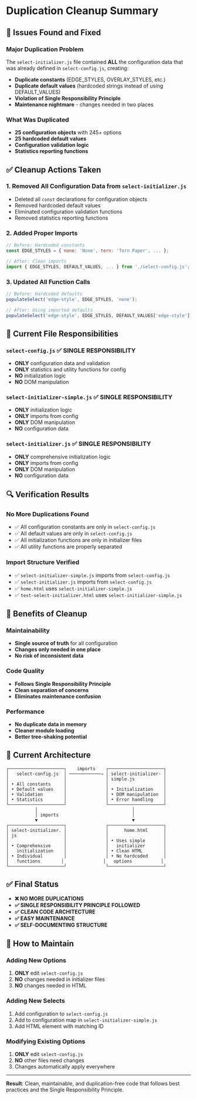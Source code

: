 # Duplication Cleanup Summary

## 🚨 Issues Found and Fixed

### **Major Duplication Problem**
The `select-initializer.js` file contained **ALL** the configuration data that was already defined in `select-config.js`, creating:
- **Duplicate constants** (EDGE_STYLES, OVERLAY_STYLES, etc.)
- **Duplicate default values** (hardcoded strings instead of using DEFAULT_VALUES)
- **Violation of Single Responsibility Principle**
- **Maintenance nightmare** - changes needed in two places

### **What Was Duplicated**
- **25 configuration objects** with 245+ options
- **25 hardcoded default values** 
- **Configuration validation logic**
- **Statistics reporting functions**

## ✅ **Cleanup Actions Taken**

### 1. **Removed All Configuration Data from `select-initializer.js`**
- Deleted all `const` declarations for configuration objects
- Removed hardcoded default values
- Eliminated configuration validation functions
- Removed statistics reporting functions

### 2. **Added Proper Imports**
```javascript
// Before: Hardcoded constants
const EDGE_STYLES = { none: 'None', torn: 'Torn Paper', ... };

// After: Clean imports
import { EDGE_STYLES, DEFAULT_VALUES, ... } from './select-config.js';
```

### 3. **Updated All Function Calls**
```javascript
// Before: Hardcoded defaults
populateSelect('edge-style', EDGE_STYLES, 'none');

// After: Using imported defaults
populateSelect('edge-style', EDGE_STYLES, DEFAULT_VALUES['edge-style']);
```

## 📁 **Current File Responsibilities**

### **`select-config.js`** ✅ **SINGLE RESPONSIBILITY**
- **ONLY** configuration data and validation
- **ONLY** statistics and utility functions for config
- **NO** initialization logic
- **NO** DOM manipulation

### **`select-initializer-simple.js`** ✅ **SINGLE RESPONSIBILITY** 
- **ONLY** initialization logic
- **ONLY** imports from config
- **ONLY** DOM manipulation
- **NO** configuration data

### **`select-initializer.js`** ✅ **SINGLE RESPONSIBILITY**
- **ONLY** comprehensive initialization logic
- **ONLY** imports from config
- **ONLY** DOM manipulation
- **NO** configuration data

## 🔍 **Verification Results**

### **No More Duplications Found**
- ✅ All configuration constants are only in `select-config.js`
- ✅ All default values are only in `select-config.js`
- ✅ All initialization functions are only in initializer files
- ✅ All utility functions are properly separated

### **Import Structure Verified**
- ✅ `select-initializer-simple.js` imports from `select-config.js`
- ✅ `select-initializer.js` imports from `select-config.js`
- ✅ `home.html` uses `select-initializer-simple.js`
- ✅ `test-select-initializer.html` uses `select-initializer-simple.js`

## 🎯 **Benefits of Cleanup**

### **Maintainability**
- **Single source of truth** for all configuration
- **Changes only needed in one place**
- **No risk of inconsistent data**

### **Code Quality**
- **Follows Single Responsibility Principle**
- **Clean separation of concerns**
- **Eliminates maintenance confusion**

### **Performance**
- **No duplicate data in memory**
- **Cleaner module loading**
- **Better tree-shaking potential**

## 🚀 **Current Architecture**

```
┌─────────────────────┐    imports    ┌─────────────────────┐
│   select-config.js  │ ────────────→ │ select-initializer- │
│                     │               │ simple.js           │
│ • All constants     │               │                     │
│ • Default values    │               │ • Initialization    │
│ • Validation        │               │ • DOM manipulation  │
│ • Statistics        │               │ • Error handling    │
└─────────────────────┘               └─────────────────────┘
           │                                    │
           │ imports                            │
           ▼                                    ▼
┌─────────────────────┐               ┌─────────────────────┐
│ select-initializer. │               │      home.html      │
│ js                  │               │                     │
│                     │               │ • Uses simple       │
│ • Comprehensive     │               │   initializer       │
│   initialization    │               │ • Clean HTML        │
│ • Individual        │               │ • No hardcoded      │
│   functions        │               │   options           │
└─────────────────────┘               └─────────────────────┘
```

## ✅ **Final Status**

- **❌ NO MORE DUPLICATIONS**
- **✅ SINGLE RESPONSIBILITY PRINCIPLE FOLLOWED**
- **✅ CLEAN CODE ARCHITECTURE**
- **✅ EASY MAINTENANCE**
- **✅ SELF-DOCUMENTING STRUCTURE**

## 🔧 **How to Maintain**

### **Adding New Options**
1. **ONLY** edit `select-config.js`
2. **NO** changes needed in initializer files
3. **NO** changes needed in HTML

### **Adding New Selects**
1. Add configuration to `select-config.js`
2. Add to configuration map in `select-initializer-simple.js`
3. Add HTML element with matching ID

### **Modifying Existing Options**
1. **ONLY** edit `select-config.js`
2. **NO** other files need changes
3. Changes automatically apply everywhere

---

**Result**: Clean, maintainable, and duplication-free code that follows best practices and the Single Responsibility Principle.
